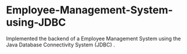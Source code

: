 # Employee-Management-System-using-JDBC
Implemented the backend of a Employee Management System using the Java Database Connectivity System (JDBC) .
